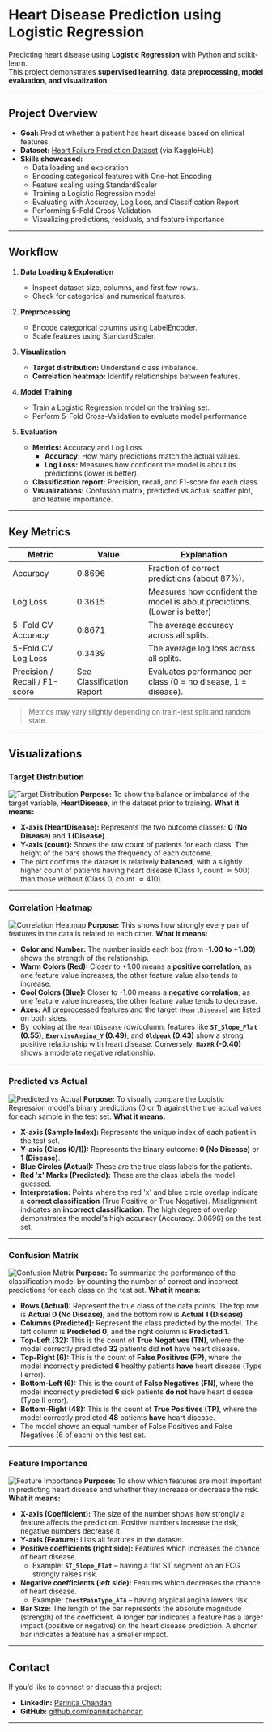 # Heart Disease Prediction using Logistic Regression

Predicting heart disease using **Logistic Regression** with Python and scikit-learn.  
This project demonstrates **supervised learning, data preprocessing, model evaluation, and visualization**.

---

## Project Overview

- **Goal:** Predict whether a patient has heart disease based on clinical features.  
- **Dataset:** [Heart Failure Prediction Dataset](https://www.kaggle.com/datasets/fedesoriano/heart-failure-prediction) (via KaggleHub)  
- **Skills showcased:**  
  - Data loading and exploration  
  - Encoding categorical features with One-hot Encoding  
  - Feature scaling using StandardScaler  
  - Training a Logistic Regression model  
  - Evaluating with Accuracy, Log Loss, and Classification Report 
  - Performing 5-Fold Cross-Validation
  - Visualizing predictions, residuals, and feature importance  

---

## Workflow

1. **Data Loading & Exploration**
   - Inspect dataset size, columns, and first few rows.  
   - Check for categorical and numerical features.

2. **Preprocessing**
   - Encode categorical columns using LabelEncoder.  
   - Scale features using StandardScaler.

3. **Visualization**
   - **Target distribution:** Understand class imbalance.  
   - **Correlation heatmap:** Identify relationships between features.  

4. **Model Training**
   - Train a Logistic Regression model on the training set.
   - Perform 5-Fold Cross-Validation to evaluate model performance

5. **Evaluation**
   - **Metrics:** Accuracy and Log Loss.  
     - **Accuracy:** How many predictions match the actual values.  
     - **Log Loss:** Measures how confident the model is about its predictions (lower is better).  
   - **Classification report:** Precision, recall, and F1-score for each class.  
   - **Visualizations:** Confusion matrix, predicted vs actual scatter plot, and feature importance.

---

## Key Metrics

| Metric                        | Value                     | Explanation                                                             |
|-------------------------------|---------------------------|-------------------------------------------------------------------------|
| Accuracy                      | 0.8696                    | Fraction of correct predictions (about 87%).                            |
| Log Loss                      | 0.3615                    | Measures how confident the model is about predictions.(Lower is better) |
| 5-Fold CV Accuracy            | 0.8671                         | The average accuracy across all splits.                                 |
| 5-Fold CV Log Loss            |  0.3439                        | The average log loss across all splits.                                 |
| Precision / Recall / F1-score | See Classification Report | Evaluates performance per class (0 = no disease, 1 = disease).          |

> Metrics may vary slightly depending on train-test split and random state.

---

## Visualizations

### Target Distribution
![Target Distribution](./visualizations/target_distribution.png)
**Purpose:** To show the balance or imbalance of the target variable, **HeartDisease**, in the dataset prior to training.
**What it means:**
* **X-axis (HeartDisease):** Represents the two outcome classes: **0 (No Disease)** and **1 (Disease)**.
* **Y-axis (count):** Shows the raw count of patients for each class. The height of the bars shows the frequency of each outcome.
* The plot confirms the dataset is relatively **balanced**, with a slightly higher count of patients having heart disease (Class 1, count $\approx 500$) than those without (Class 0, count $\approx 410$).

---

### Correlation Heatmap
![Correlation Heatmap](./visualizations/correlation_heatmap.png)
**Purpose:** This shows how strongly every pair of features in the data is related to each other.
**What it means:**
* **Color and Number:** The number inside each box (from **-1.00 to +1.00**) shows the strength of the relationship.
* **Warm Colors (Red):** Closer to +1.00 means a **positive correlation**; as one feature value increases, the other feature value also tends to increase.
* **Cool Colors (Blue):** Closer to -1.00 means a **negative correlation**; as one feature value increases, the other feature value tends to decrease.
* **Axes:** All preprocessed features and the target (`HeartDisease`) are listed on both sides.
* By looking at the `HeartDisease` row/column, features like **`ST_Slope_Flat` (0.55)**, **`ExerciseAngina_Y` (0.49)**, and **`Oldpeak` (0.43)** show a strong positive relationship with heart disease. Conversely, **`MaxHR` (-0.40)** shows a moderate negative relationship.

---

### Predicted vs Actual
![Predicted vs Actual](./visualizations/predicted_vs_actual.png)
**Purpose:** To visually compare the Logistic Regression model's binary predictions (0 or 1) against the true actual values for each sample in the test set.
**What it means:**
* **X-axis (Sample Index):** Represents the unique index of each patient in the test set.
* **Y-axis (Class (0/1)):** Represents the binary outcome: **0 (No Disease)** or **1 (Disease)**.
* **Blue Circles (Actual):** These are the true class labels for the patients.
* **Red 'x' Marks (Predicted):** These are the class labels the model guessed.
* **Interpretation:** Points where the red 'x' and blue circle overlap indicate a **correct classification** (True Positive or True Negative). Misalignment indicates an **incorrect classification**. The high degree of overlap demonstrates the model's high accuracy (Accuracy: 0.8696) on the test set.

---

### Confusion Matrix
![Confusion Matrix](./visualizations/confusion_matrix.png)
**Purpose:** To summarize the performance of the classification model by counting the number of correct and incorrect predictions for each class on the test set.
**What it means:**
* **Rows (Actual):** Represent the true class of the data points. The top row is **Actual 0 (No Disease)**, and the bottom row is **Actual 1 (Disease)**.
* **Columns (Predicted):** Represent the class predicted by the model. The left column is **Predicted 0**, and the right column is **Predicted 1**.
* **Top-Left (32):** This is the count of **True Negatives (TN)**, where the model correctly predicted **32** patients did **not** have heart disease.
* **Top-Right (6):** This is the count of **False Positives (FP)**, where the model incorrectly predicted **6** healthy patients **have** heart disease (Type I error).
* **Bottom-Left (6):** This is the count of **False Negatives (FN)**, where the model incorrectly predicted **6** sick patients **do not** have heart disease (Type II error).
* **Bottom-Right (48):** This is the count of **True Positives (TP)**, where the model correctly predicted **48** patients **have** heart disease.
* The model shows an equal number of False Positives and False Negatives (6 of each) on this test set.

---

### Feature Importance
![Feature Importance](./visualizations/feature_importance.png)
**Purpose:** To show which features are most important in predicting heart disease and whether they increase or decrease the risk.
**What it means:**
* **X-axis (Coefficient):** The size of the number shows how strongly a feature affects the prediction. Positive numbers increase the risk, negative numbers decrease it.
* **Y-axis (Feature):** Lists all features in the dataset.
* **Positive coefficients (right side):** Features which increases the chance of heart disease.  
  * Example: **`ST_Slope_Flat`** – having a flat ST segment on an ECG strongly raises risk.  
* **Negative coefficients (left side):** Features which decreases the chance of heart disease.  
  * Example: **`ChestPainType_ATA`** – having atypical angina lowers risk.
* **Bar Size:** The length of the bar represents the absolute magnitude (strength) of the coefficient. A longer bar indicates a feature has a larger impact (positive or negative) on the heart disease prediction. A shorter bar indicates a feature has a smaller impact.
---

## Contact

If you’d like to connect or discuss this project:
- **LinkedIn:** [Parinita Chandan](https://www.linkedin.com/in/parinitachandan/)
- **GitHub:** [github.com/parinitachandan](https://github.com/parinitachandan)
---